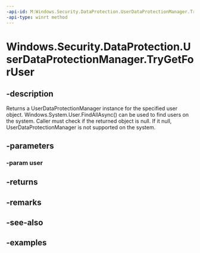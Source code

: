 ```yaml
---
-api-id: M:Windows.Security.DataProtection.UserDataProtectionManager.TryGetForUser(Windows.System.User)
-api-type: winrt method
---
```


<!-- Method syntax.
public UserDataProtectionManager UserDataProtectionManager.TryGetForUser(User user)
-->

# Windows.Security.DataProtection.UserDataProtectionManager.TryGetForUser

## -description
Returns a UserDataProtectionManager instance for the specified user object. Windows.System.User.FindAllAsync() can be used to find users on the system. Caller must check if the returned object is null. If it null, UserDataProtectionManager is not supported on the system.

## -parameters
### -param user

## -returns

## -remarks

## -see-also

## -examples

